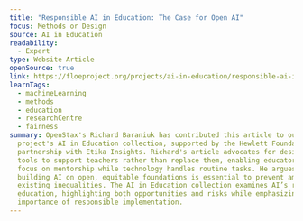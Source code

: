 ```yaml
---
title: "Responsible AI in Education: The Case for Open AI"
focus: Methods or Design
source: AI in Education
readability:
  - Expert
type: Website Article
openSource: true
link: https://floeproject.org/projects/ai-in-education/responsible-ai-in-education/
learnTags:
  - machineLearning
  - methods
  - education
  - researchCentre
  - fairness
summary: OpenStax's Richard Baraniuk has contributed this article to our FLOE
  project's AI in Education collection, supported by the Hewlett Foundation in
  partnership with Etika Insights. Richard's article advocates for designing AI
  tools to support teachers rather than replace them, enabling educators to
  focus on mentorship while technology handles routine tasks. He argues that
  building AI on open, equitable foundations is essential to prevent amplifying
  existing inequalities. The AI in Education collection examines AI’s role in
  education, highlighting both opportunities and risks while emphasizing the
  importance of responsible implementation.
---
```

